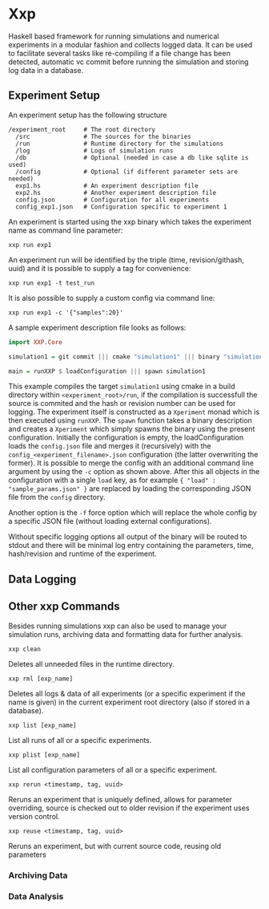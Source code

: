 # Xxp

Haskell based framework for running simulations and numerical experiments in a modular fashion and collects logged data. It can be used to facilitate several tasks like re-compiling if a file change has been detected, automatic vc commit before running the simulation and storing log data in a database.

## Experiment Setup

An experiment setup has the following structure

```
/experiment_root     # The root directory 
  /src               # The sources for the binaries
  /run               # Runtime directory for the simulations
  /log               # Logs of simulation runs
  /db                # Optional (needed in case a db like sqlite is used)
  /config            # Optional (if different parameter sets are needed)
  exp1.hs            # An experiment description file
  exp2.hs            # Another experiment description file
  config.json        # Configuration for all experiments
  config_exp1.json   # Configuration specific to experiment 1
```

An experiment is started using the xxp binary which takes the experiment name as command line parameter:

```
xxp run exp1
```

An experiment run will be identified by the triple (time, revision/githash, uuid) and it is possible to supply a tag for convenience:

```
xxp run exp1 -t test_run
```

It is also possible to supply a custom config via command line:

```
xxp run exp1 -c '{"samples":20}'
```

A sample experiment description file looks as follows:

```haskell
import XXP.Core

simulation1 = git commit ||| cmake "simulation1" ||| binary "simulation1"

main = runXXP $ loadConfiguration ||| spawn simulation1

```

This example compiles the target `simulation1` using cmake in a build directory within `<experiment_root>/run`, if the compilation is successfull the source is commited and the hash or revision number can be used for logging. The experiment itself is constructed as a `Xperiment` monad which is then executed using `runXXP`. The `spawn` function takes a binary description and creates a `Xperiment` which simply spawns the binary using the present configuration. Initially the configuration is empty, the loadConfiguration loads the `config.json` file and merges it (recursively) with the `config_<experiment_filename>.json` configuration (the latter overwriting the former). It is possible to merge the config with an additional command line argument by using the `-c` option as shown above. After this all objects in the configuration with a single `load` key, as for example `{ "load" : "sample_params.json" }` are replaced by loading the corresponding JSON file from the `config` directory.

Another option is the `-f` force option which will replace the whole config by a specific JSON file (without loading external configurations). 

Without specific logging options all output of the binary will be routed to stdout and there will be minimal log entry containing the parameters, time, hash/revision and runtime of the experiment. 

## Data Logging

## Other xxp Commands

Besides running simulations xxp can also be used to manage your simulation runs, archiving data and formatting data for further analysis.

```
xxp clean
```
Deletes all unneeded files in the runtime directory.

```
xxp rml [exp_name]
```
Deletes all logs & data of all experiments (or a specific experiment if the name is given) in the current experiment root directory (also if stored in a database).

```
xxp list [exp_name]
```
List all runs of all or a specific experiments.

```
xxp plist [exp_name]
```
List all configuration parameters of all or a specific experiment.

```
xxp rerun <timestamp, tag, uuid>
```
Reruns an experiment that is uniquely defined, allows for parameter overriding, source is checked out to older revision if the experiment uses version control.

```
xxp reuse <timestamp, tag, uuid>
```
Reruns an experiment, but with current source code, reusing old parameters

### Archiving Data

### Data Analysis
